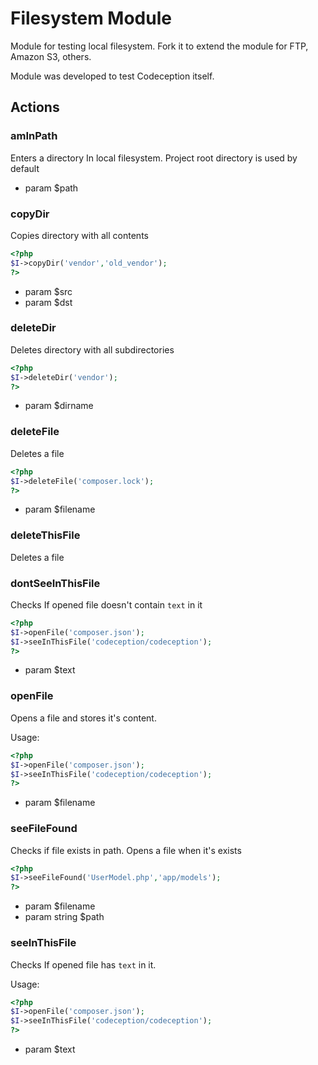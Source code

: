 # Filesystem Module

Module for testing local filesystem.
Fork it to extend the module for FTP, Amazon S3, others.

Module was developed to test Codeception itself.

## Actions


### amInPath


Enters a directory In local filesystem.
Project root directory is used by default

 * param $path


### copyDir


Copies directory with all contents

``` php
<?php
$I->copyDir('vendor','old_vendor');
?>
```

 * param $src
 * param $dst


### deleteDir


Deletes directory with all subdirectories

``` php
<?php
$I->deleteDir('vendor');
?>
```

 * param $dirname


### deleteFile


Deletes a file

``` php
<?php
$I->deleteFile('composer.lock');
?>
```

 * param $filename


### deleteThisFile


Deletes a file


### dontSeeInThisFile


Checks If opened file doesn't contain `text` in it

``` php
<?php
$I->openFile('composer.json');
$I->seeInThisFile('codeception/codeception');
?>
```

 * param $text


### openFile


Opens a file and stores it's content.

Usage:

``` php
<?php
$I->openFile('composer.json');
$I->seeInThisFile('codeception/codeception');
?>
```

 * param $filename


### seeFileFound


Checks if file exists in path.
Opens a file when it's exists

``` php
<?php
$I->seeFileFound('UserModel.php','app/models');
?>
```

 * param $filename
 * param string $path


### seeInThisFile


Checks If opened file has `text` in it.

Usage:

``` php
<?php
$I->openFile('composer.json');
$I->seeInThisFile('codeception/codeception');
?>
```

 * param $text
